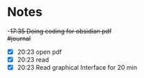 # Notes
-~~17:35 Doing coding for obsidian pdf<br>#journal~~

- [x] 20:23 open pdf
- [x] 20:23 read
- [x] 20:23 Read graphical Interface for 20 min